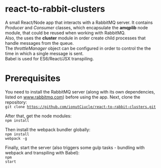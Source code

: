 # react-to-rabbit-clusters
A small React/Node app that interacts with a RabbitMQ server. It contains <i>Producer</i> and <i>Consumer</i> classes, which encapsulate the 
<strong>amqplib</strong> node module, that could be reused when working with RabbitMQ. <br>
Also, the uses the <strong>cluster</strong> module in order create child processes that handle messages from the queue. <br>
The <i>throttleManager</i> object can be configured in order to control the the time in which a single message is sent. <br>
Babel is used for ES6/React/JSX transpiling. <br>

# Prerequisites
You need to install the RabbitMQ server (along with its own dependencies, listed on www.rabbitmq.com) before using the app. 
Next, clone the repository: <br>
<code>git clone https://github.com/ionutCiucle/react-to-rabbit-clusters.git</code>

After that, get the node modules: <br>
<code>npm install</code>

Then install the webpack bundler globally: <br>
<code>npm install webpack -g</code>

Finally, start the server (also triggers some gulp tasks - bundling with webpack and transpiling with Babel): <br>
<code>npm start</code>


